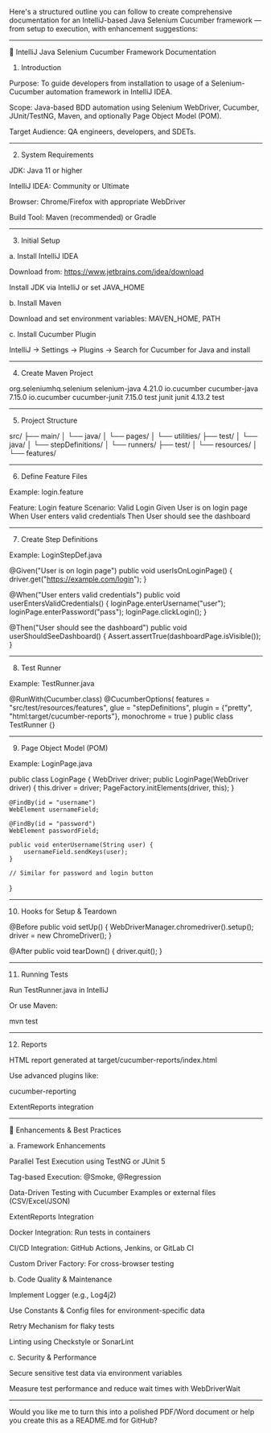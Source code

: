 Here's a structured outline you can follow to create comprehensive documentation for an IntelliJ-based Java Selenium Cucumber framework — from setup to execution, with enhancement suggestions:


---

📘 IntelliJ Java Selenium Cucumber Framework Documentation

1. Introduction

Purpose: To guide developers from installation to usage of a Selenium-Cucumber automation framework in IntelliJ IDEA.

Scope: Java-based BDD automation using Selenium WebDriver, Cucumber, JUnit/TestNG, Maven, and optionally Page Object Model (POM).

Target Audience: QA engineers, developers, and SDETs.



---

2. System Requirements

JDK: Java 11 or higher

IntelliJ IDEA: Community or Ultimate

Browser: Chrome/Firefox with appropriate WebDriver

Build Tool: Maven (recommended) or Gradle



---

3. Initial Setup

a. Install IntelliJ IDEA

Download from: https://www.jetbrains.com/idea/download

Install JDK via IntelliJ or set JAVA_HOME


b. Install Maven

Download and set environment variables: MAVEN_HOME, PATH


c. Install Cucumber Plugin

IntelliJ → Settings → Plugins → Search for Cucumber for Java and install



---

4. Create Maven Project

<dependencies>
  <!-- Selenium -->
  <dependency>
    <groupId>org.seleniumhq.selenium</groupId>
    <artifactId>selenium-java</artifactId>
    <version>4.21.0</version>
  </dependency>

  <!-- Cucumber -->
  <dependency>
    <groupId>io.cucumber</groupId>
    <artifactId>cucumber-java</artifactId>
    <version>7.15.0</version>
  </dependency>
  <dependency>
    <groupId>io.cucumber</groupId>
    <artifactId>cucumber-junit</artifactId>
    <version>7.15.0</version>
    <scope>test</scope>
  </dependency>

  <!-- JUnit -->
  <dependency>
    <groupId>junit</groupId>
    <artifactId>junit</artifactId>
    <version>4.13.2</version>
    <scope>test</scope>
  </dependency>
</dependencies>


---

5. Project Structure

src/
├── main/
│   └── java/
│       └── pages/
│       └── utilities/
├── test/
│   └── java/
│       └── stepDefinitions/
│       └── runners/
├── test/
│   └── resources/
│       └── features/


---

6. Define Feature Files

Example: login.feature

Feature: Login feature
  Scenario: Valid Login
    Given User is on login page
    When User enters valid credentials
    Then User should see the dashboard


---

7. Create Step Definitions

Example: LoginStepDef.java

@Given("User is on login page")
public void userIsOnLoginPage() {
    driver.get("https://example.com/login");
}

@When("User enters valid credentials")
public void userEntersValidCredentials() {
    loginPage.enterUsername("user");
    loginPage.enterPassword("pass");
    loginPage.clickLogin();
}

@Then("User should see the dashboard")
public void userShouldSeeDashboard() {
    Assert.assertTrue(dashboardPage.isVisible());
}


---

8. Test Runner

Example: TestRunner.java

@RunWith(Cucumber.class)
@CucumberOptions(
  features = "src/test/resources/features",
  glue = "stepDefinitions",
  plugin = {"pretty", "html:target/cucumber-reports"},
  monochrome = true
)
public class TestRunner {}


---

9. Page Object Model (POM)

Example: LoginPage.java

public class LoginPage {
    WebDriver driver;
    public LoginPage(WebDriver driver) {
        this.driver = driver;
        PageFactory.initElements(driver, this);
    }

    @FindBy(id = "username")
    WebElement usernameField;

    @FindBy(id = "password")
    WebElement passwordField;

    public void enterUsername(String user) {
        usernameField.sendKeys(user);
    }

    // Similar for password and login button
}


---

10. Hooks for Setup & Teardown

@Before
public void setUp() {
    WebDriverManager.chromedriver().setup();
    driver = new ChromeDriver();
}

@After
public void tearDown() {
    driver.quit();
}


---

11. Running Tests

Run TestRunner.java in IntelliJ

Or use Maven:

mvn test



---

12. Reports

HTML report generated at target/cucumber-reports/index.html

Use advanced plugins like:

cucumber-reporting

ExtentReports integration




---

🔧 Enhancements & Best Practices

a. Framework Enhancements

Parallel Test Execution using TestNG or JUnit 5

Tag-based Execution: @Smoke, @Regression

Data-Driven Testing with Cucumber Examples or external files (CSV/Excel/JSON)

ExtentReports Integration

Docker Integration: Run tests in containers

CI/CD Integration: GitHub Actions, Jenkins, or GitLab CI

Custom Driver Factory: For cross-browser testing


b. Code Quality & Maintenance

Implement Logger (e.g., Log4j2)

Use Constants & Config files for environment-specific data

Retry Mechanism for flaky tests

Linting using Checkstyle or SonarLint


c. Security & Performance

Secure sensitive test data via environment variables

Measure test performance and reduce wait times with WebDriverWait



---

Would you like me to turn this into a polished PDF/Word document or help you create this as a README.md for GitHub?

